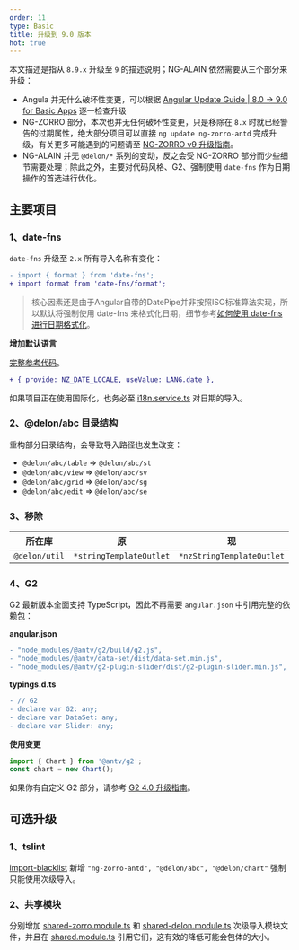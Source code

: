 ```yaml
---
order: 11
type: Basic
title: 升级到 9.0 版本
hot: true
---
```


本文描述是指从 `8.9.x` 升级至 `9` 的描述说明；NG-ALAIN 依然需要从三个部分来升级：

- Angula 并无什么破坏性变更，可以根据 [Angular Update Guide | 8.0 -> 9.0 for Basic Apps](https://update.angular.io/#8.0:9.0) 逐一检查升级
- NG-ZORRO 部分，本次也并无任何破坏性变更，只是移除在 `8.x` 时就已经警告的过期属性，绝大部分项目可以直接 `ng update ng-zorro-antd` 完成升级，有关更多可能遇到的问题请至 [NG-ZORRO v9 升级指南](https://github.com/NG-ZORRO/ng-zorro-antd/issues/5035)。
- NG-ALAIN 并无 `@delon/*` 系列的变动，反之会受 NG-ZORRO 部分而少些细节需要处理；除此之外，主要对代码风格、G2、强制使用 `date-fns` 作为日期操作的首选进行优化。

## 主要项目

### 1、date-fns

`date-fns` 升级至 `2.x` 所有导入名称有变化：

```diff
- import { format } from 'date-fns';
+ import format from 'date-fns/format';
```

> 核心因素还是由于Angular自带的DatePipe并非按照ISO标准算法实现，所以默认将强制使用 date-fns 来格式化日期，细节参考[如何使用 date-fns 进行日期格式化](https://ng.ant.design/docs/i18n/zh#%E5%A6%82%E4%BD%95%E4%BD%BF%E7%94%A8-date-fns-%E8%BF%9B%E8%A1%8C%E6%97%A5%E6%9C%9F%E6%A0%BC%E5%BC%8F%E5%8C%96)。

**增加默认语言**

[完整参考代码](https://github.com/ng-alain/ng-alain/blob/master/src/app/app.module.ts#L26)。

```diff
+ { provide: NZ_DATE_LOCALE, useValue: LANG.date },
```

如果项目正在使用国际化，也务必至 [i18n.service.ts](https://github.com/ng-alain/ng-alain/blob/master/src/app/core/i18n/i18n.service.ts#L25) 对日期的导入。

### 2、@delon/abc 目录结构

重构部分目录结构，会导致导入路径也发生改变：

- `@delon/abc/table` => `@delon/abc/st`
- `@delon/abc/view` => `@delon/abc/sv`
- `@delon/abc/grid` => `@delon/abc/sg`
- `@delon/abc/edit` => `@delon/abc/se`

### 3、移除

| 所在库 | 原 | 现 |
| ----- | -- | -- |
| `@delon/util` | `*stringTemplateOutlet` | `*nzStringTemplateOutlet` |

### 4、G2

G2 最新版本全面支持 TypeScript，因此不再需要 `angular.json` 中引用完整的依赖包：

**angular.json**

```diff
- "node_modules/@antv/g2/build/g2.js",
- "node_modules/@antv/data-set/dist/data-set.min.js",
- "node_modules/@antv/g2-plugin-slider/dist/g2-plugin-slider.min.js",
```

**typings.d.ts**

```diff
- // G2
- declare var G2: any;
- declare var DataSet: any;
- declare var Slider: any;
```

**使用变更**

```ts
import { Chart } from '@antv/g2';
const chart = new Chart();
```

如果你有自定义 G2 部分，请参考 [G2 4.0 升级指南](https://g2.antv.vision/zh/docs/manual/upgrade)。

## 可选升级

### 1、tslint

[import-blacklist](https://github.com/ng-alain/ng-alain/blob/master/tslint.json#L42-L44) 新增 `"ng-zorro-antd", "@delon/abc", "@delon/chart"` 强制只能使用次级导入。

### 2、共享模块

分别增加 [shared-zorro.module.ts](https://github.com/ng-alain/ng-alain/blob/master/src/app/shared/shared-zorro.module.ts) 和 [shared-delon.module.ts](https://github.com/ng-alain/ng-alain/blob/master/src/app/shared/shared-delon.module.ts) 次级导入模块文件，并且在 [shared.module.ts](https://github.com/ng-alain/ng-alain/blob/master/src/app/shared/shared.module.ts#L35) 引用它们，这有效的降低可能会包体的大小。
